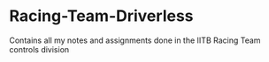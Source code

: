 # Racing-Team-Driverless
Contains all my notes and assignments done in the IITB Racing Team controls division
